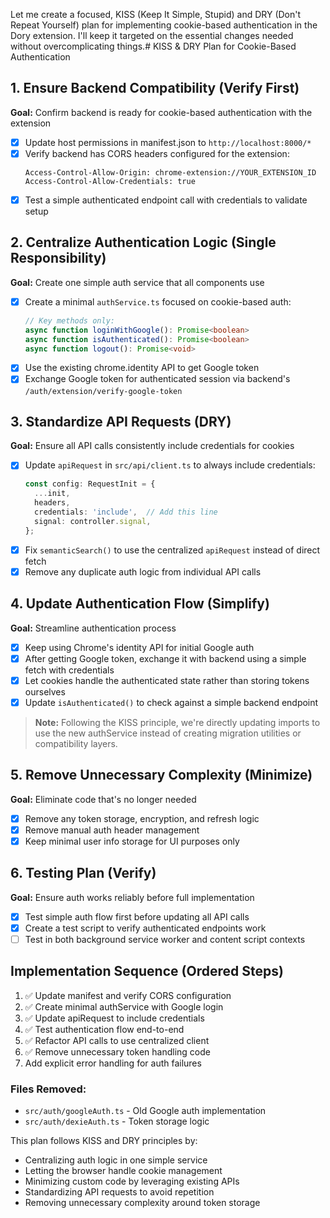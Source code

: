 <think>Let me create a focused, KISS (Keep It Simple, Stupid) and DRY (Don't Repeat Yourself) plan for implementing cookie-based authentication in the Dory extension. I'll keep it targeted on the essential changes needed without overcomplicating things.</think># KISS & DRY Plan for Cookie-Based Authentication

## 1. Ensure Backend Compatibility (Verify First)

**Goal:** Confirm backend is ready for cookie-based authentication with the extension

- [x] Update host permissions in manifest.json to `http://localhost:8000/*`
- [x] Verify backend has CORS headers configured for the extension:
  ```
  Access-Control-Allow-Origin: chrome-extension://YOUR_EXTENSION_ID
  Access-Control-Allow-Credentials: true
  ```
- [x] Test a simple authenticated endpoint call with credentials to validate setup

## 2. Centralize Authentication Logic (Single Responsibility)

**Goal:** Create one simple auth service that all components use

- [x] Create a minimal `authService.ts` focused on cookie-based auth:
  ```typescript
  // Key methods only:
  async function loginWithGoogle(): Promise<boolean>
  async function isAuthenticated(): Promise<boolean>
  async function logout(): Promise<void>
  ```
- [x] Use the existing chrome.identity API to get Google token
- [x] Exchange Google token for authenticated session via backend's `/auth/extension/verify-google-token`

## 3. Standardize API Requests (DRY)

**Goal:** Ensure all API calls consistently include credentials for cookies

- [x] Update `apiRequest` in `src/api/client.ts` to always include credentials:
  ```typescript
  const config: RequestInit = {
    ...init,
    headers,
    credentials: 'include',  // Add this line
    signal: controller.signal,
  };
  ```
- [x] Fix `semanticSearch()` to use the centralized `apiRequest` instead of direct fetch
- [x] Remove any duplicate auth logic from individual API calls

## 4. Update Authentication Flow (Simplify)

**Goal:** Streamline authentication process

- [x] Keep using Chrome's identity API for initial Google auth
- [x] After getting Google token, exchange it with backend using a simple fetch with credentials
- [x] Let cookies handle the authenticated state rather than storing tokens ourselves
- [x] Update `isAuthenticated()` to check against a simple backend endpoint

> **Note:** Following the KISS principle, we're directly updating imports to use the new authService instead of creating migration utilities or compatibility layers.

## 5. Remove Unnecessary Complexity (Minimize)

**Goal:** Eliminate code that's no longer needed

- [x] Remove any token storage, encryption, and refresh logic
- [x] Remove manual auth header management
- [x] Keep minimal user info storage for UI purposes only

## 6. Testing Plan (Verify)

**Goal:** Ensure auth works reliably before full implementation

- [x] Test simple auth flow first before updating all API calls
- [x] Create a test script to verify authenticated endpoints work
- [ ] Test in both background service worker and content script contexts

## Implementation Sequence (Ordered Steps)

1. ✅ Update manifest and verify CORS configuration
2. ✅ Create minimal authService with Google login
3. ✅ Update apiRequest to include credentials
4. ✅ Test authentication flow end-to-end
5. ✅ Refactor API calls to use centralized client
6. ✅ Remove unnecessary token handling code
7. Add explicit error handling for auth failures

### Files Removed:
- `src/auth/googleAuth.ts` - Old Google auth implementation
- `src/auth/dexieAuth.ts` - Token storage logic

This plan follows KISS and DRY principles by:
- Centralizing auth logic in one simple service
- Letting the browser handle cookie management
- Minimizing custom code by leveraging existing APIs
- Standardizing API requests to avoid repetition
- Removing unnecessary complexity around token storage
